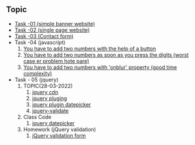 
## Topic
<ul>
    <li> 
        <a href="https://tahsin000.github.io/WEB_DEVELOPMENT/CSE-3532/Task-01/index.html">Task -01 (simple banner website)</a>  
    </li>
    <li> 
        <a href="https://tahsin000.github.io/WEB_DEVELOPMENT/CSE-3532/Task-02/index.html">Task -02 (single page website)</a>  
    </li>
    <li> 
        <a href="https://tahsin000.github.io/WEB_DEVELOPMENT/CSE-3532/Task-03/index.html">Task -03 (Contact form)</a>  
    </li>
    <li> 
        Task -04 (javascript)
        <ol type=1>
             <li><a href="https://tahsin000.github.io/WEB_DEVELOPMENT/CSE-3532/Task-04/Topic%20-%2001/index.html">You have to add two numbers with the help of a button</a></li>
             <li><a href="https://tahsin000.github.io/WEB_DEVELOPMENT/CSE-3532/Task-04/Topic%20-%2002/index.html">You have to add two numbers as soon as you press the digits (worst case er problem hote pare)</a></li>
             <li><a href="https://tahsin000.github.io/WEB_DEVELOPMENT/CSE-3532/Task-04/Topic%20-%2003/index.html">You have to add two numbers with 'onblur' property (good time complexity)</a></li>
        </ol>
    </li>
    <li>
        Task - 05 (jquery)
        <ol type="1">
            <li>TOPIC(28-03-2022)
                <ol>
                    <li><a href="https://code.jquery.com/jquery-3.6.0.min.js">jquery cdn</a></li>
                    <li><a href="https://plugins.jquery.com/">jquery pluging</a></li>
                    <li><a href="https://jqueryui.com/datepicker/">jquery plugin datepicker</a></li>
                    <li><a href="https://cdnjs.com/libraries/jquery-validate">jquery-validate</a></li>
                </ol>
            </li>
            <li>Class Code
                 <ol>
                    <li><a href="https://tahsin000.github.io/WEB_DEVELOPMENT/CSE-3532/Task-05/datepicker.html">jquery datepicker</a></li>
                </ol>
            </li>
            <li>Homework (jQuery validation)
                 <ol>
                    <li><a href="https://tahsin000.github.io/WEB_DEVELOPMENT/CSE-3532/Task-05/jQuery%20validation%20form/index.html">jQuery validation form</a></li>
                </ol>
            </li>
        </ol>
    </li>
</ul>

